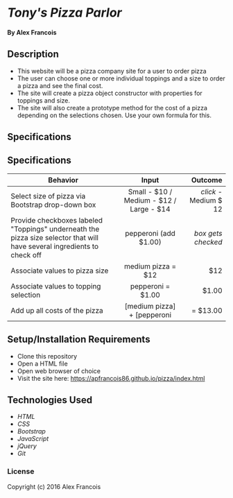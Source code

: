 # _Tony's Pizza Parlor_


#### By **Alex Francois**


## Description

* This website will be a pizza company site for a user to order pizza
* The user can choose one or more individual toppings and a size to order a pizza and see the final cost.
* The site will create a pizza object constructor with properties for toppings and size.
* The site will also create a prototype method for the cost of a pizza depending on the selections chosen. Use your own formula for this.


## Specifications

## Specifications
| Behavior        | Input           | Outcome  |
| ------------- |:-------------:| -----:|
| Select size of pizza via Bootstrap drop-down box|Small - $10 / Medium - $12 / Large - $14|*click* - Medium $ 12|
| Provide checkboxes labeled "Toppings" underneath the pizza size selector that will have several ingredients to check off  |pepperoni (add $1.00)| *box gets checked*|
| Associate values to pizza size |medium pizza = $12| $12|
| Associate values to topping selection |pepperoni = $1.00| $1.00|
| Add up all costs of the pizza | [medium pizza] + [pepperoni | = $13.00|


## Setup/Installation Requirements

* Clone this repository
* Open a HTML file
* Open web browser of choice
* Visit the site here: https://apfrancois86.github.io/pizza/index.html


## Technologies Used

* _HTML_
* _CSS_
* _Bootstrap_
* _JavaScript_
* _jQuery_
* _Git_

### License

Copyright (c) 2016 Alex Francois

